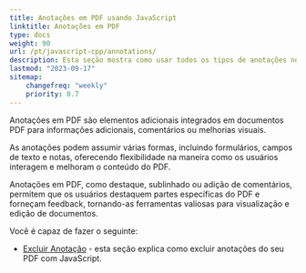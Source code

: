 ```yaml
---
title: Anotações em PDF usando JavaScript
linktitle: Anotações em PDF
type: docs
weight: 90
url: /pt/javascript-cpp/annotations/
description: Esta seção mostra como usar todos os tipos de anotações no seu arquivo PDF com o Aspose.PDF para JavaScript via C++.
lastmod: "2023-09-17"
sitemap:
    changefreq: "weekly"
    priority: 0.7
---
```


Anotações em PDF são elementos adicionais integrados em documentos PDF para informações adicionais, comentários ou melhorias visuais.

As anotações podem assumir várias formas, incluindo formulários, campos de texto e notas, oferecendo flexibilidade na maneira como os usuários interagem e melhoram o conteúdo do PDF.

Anotações em PDF, como destaque, sublinhado ou adição de comentários, permitem que os usuários destaquem partes específicas do PDF e forneçam feedback, tornando-as ferramentas valiosas para visualização e edição de documentos.

Você é capaz de fazer o seguinte:

- [Excluir Anotação](/pdf/pt/javascript-cpp/delete-annotation/) - esta seção explica como excluir anotações do seu PDF com JavaScript.